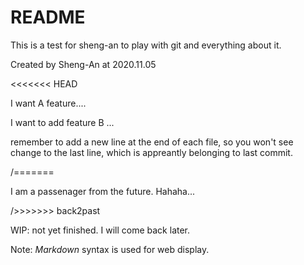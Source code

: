 # README 

This is a test for sheng-an to play with git and everything about it. 

Created by Sheng-An at 2020.11.05 

<<<<<<< HEAD

I want A feature.... 

I want to add feature B ... 

remember to add a new line at the end of each file, so you won't see change to the last line, which is appreantly belonging to last commit. 

/=======

I am a passenager from the future. Hahaha... 

/>>>>>>> back2past

WIP: not yet finished. I will come back later. 

Note: *Markdown* syntax is used for web display. 
